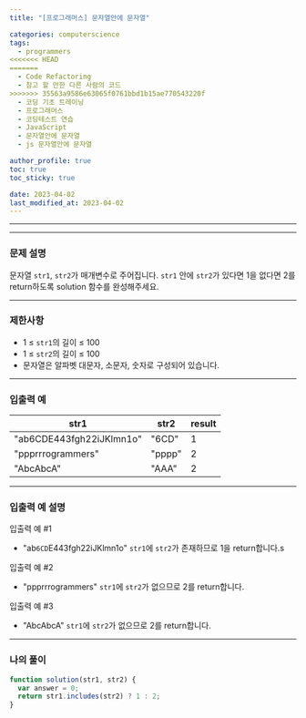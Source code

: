 ```yaml
---
title: "[프로그래머스] 문자열안에 문자열"

categories: computerscience
tags:
  - programmers
<<<<<<< HEAD
=======
  - Code Refactoring
  - 참고 할 만한 다른 사람의 코드
>>>>>>> 35563a9586e63065f0761bbd1b15ae770543220f
  - 코딩 기초 트레이닝
  - 프로그래머스
  - 코딩테스트 연습
  - JavaScript
  - 문자열안에 문자열
  - js 문자열안에 문자열

author_profile: true
toc: true
toc_sticky: true

date: 2023-04-02
last_modified_at: 2023-04-02
---
```


---

---

### 문제 설명

문자열 `str1`, `str2`가 매개변수로 주어집니다. `str1` 안에 `str2`가 있다면 1을 없다면 2를 return하도록 solution 함수를 완성해주세요.

---

### 제한사항

- 1 ≤ `str1`의 길이 ≤ 100
- 1 ≤ `str2`의 길이 ≤ 100
- 문자열은 알파벳 대문자, 소문자, 숫자로 구성되어 있습니다.

---

### 입출력 예

| str1                     | str2   | result |
| ------------------------ | ------ | ------ |
| "ab6CDE443fgh22iJKlmn1o" | "6CD"  | 1      |
| "ppprrrogrammers"        | "pppp" | 2      |
| "AbcAbcA"                | "AAA"  | 2      |

---

### 입출력 예 설명

입출력 예 #1

- "ab`6CD`E443fgh22iJKlmn1o" `str1`에 `str2`가 존재하므로 1을 return합니다.s

입출력 예 #2

- "ppprrrogrammers" `str1`에 `str2`가 없으므로 2를 return합니다.

입출력 예 #3

- "AbcAbcA" `str1`에 `str2`가 없으므로 2를 return합니다.

---

### 나의 풀이

```jsx
function solution(str1, str2) {
  var answer = 0;
  return str1.includes(str2) ? 1 : 2;
}
```
